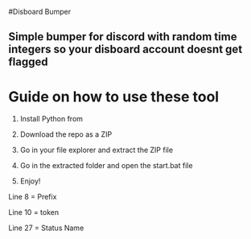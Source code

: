 #Disboard Bumper   
  
## Simple bumper for discord with random time integers so your disboard account doesnt get flagged   
   
# Guide on how to use these tool      
    
1. Install Python from    
      
2. Download the repo as a ZIP    
      
3. Go in your file explorer and extract the ZIP file  
   
4. Go in the extracted folder and open the start.bat file 
 
5. Enjoy!     
    
Line 8 = Prefix    
    
Line 10 = token   
  
Line 27 = Status Name      